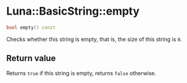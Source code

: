 # Luna::BasicString::empty

```c++
bool empty() const
```

Checks whether this string is empty, that is, the size of this string is `0`. 



## Return value
Returns `true` if this string is empty, returns `false` otherwise. 

